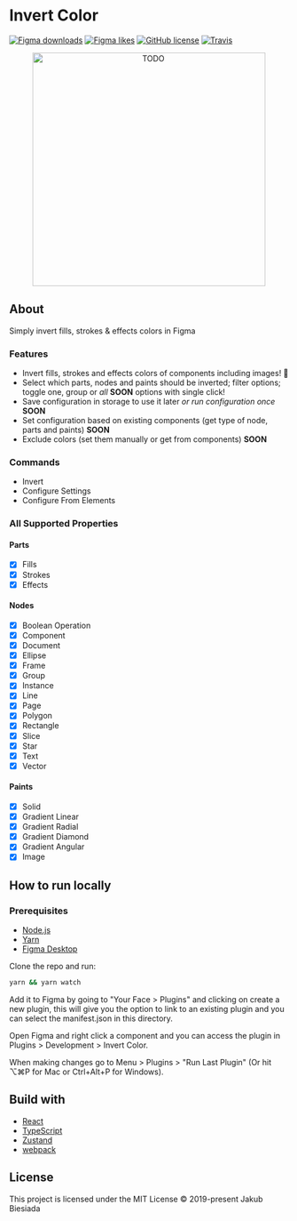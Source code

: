 # Invert Color

[![Figma downloads](https://img.shields.io/endpoint?style=flat-square&url=https://figma-plugin-badges.vercel.app/api/installs/738840049488759901)](https://www.figma.com/community/plugin/738840049488759901/Invert-Color)
[![Figma likes](https://img.shields.io/endpoint?style=flat-square&url=https://figma-plugin-badges.vercel.app/api/likes/738840049488759901)](https://www.figma.com/community/plugin/738840049488759901/Invert-Color)
[![GitHub license](https://img.shields.io/github/license/pluginsky/invert-color?style=flat-square)](https://github.com/pluginsky/invert-color)
[![Travis](https://img.shields.io/travis/com/pluginsky/invert-color/main?style=flat-square)](https://travis-ci.com/pluginsky/invert-color)

<p align="center">
  <img width="420" src="https://raw.githubusercontent.com/pluginsky/invert-color/main/assets/preview.jpg" alt="TODO">
</p>

## About

Simply invert fills, strokes & effects colors in Figma

### Features

- Invert fills, strokes and effects colors of components including images! 🤩
- Select which parts, nodes and paints should be inverted; filter options; toggle one, group or _all_ **SOON** options with single click!
- Save configuration in storage to use it later _or run configuration once_ **SOON**
- Set configuration based on existing components (get type of node, parts and paints) **SOON**
- Exclude colors (set them manually or get from components) **SOON**

### Commands

- Invert
- Configure Settings
- Configure From Elements

### All Supported Properties

#### Parts

- [x] Fills
- [x] Strokes
- [x] Effects

#### Nodes

- [x] Boolean Operation
- [x] Component
- [x] Document
- [x] Ellipse
- [x] Frame
- [x] Group
- [x] Instance
- [x] Line
- [x] Page
- [x] Polygon
- [x] Rectangle
- [x] Slice
- [x] Star
- [x] Text
- [x] Vector

#### Paints

- [x] Solid
- [x] Gradient Linear
- [x] Gradient Radial
- [x] Gradient Diamond
- [x] Gradient Angular
- [x] Image

## How to run locally

### Prerequisites

- [Node.js](https://nodejs.org/)
- [Yarn](https://yarnpkg.com/)
- [Figma Desktop](https://www.figma.com/downloads/)

Clone the repo and run:

```sh
yarn && yarn watch
```

Add it to Figma by going to "Your Face > Plugins" and clicking on create a new plugin, this will give you the option to link to an existing plugin and you can select the manifest.json in this directory.

Open Figma and right click a component and you can access the plugin in Plugins > Development > Invert Color.

When making changes go to Menu > Plugins > "Run Last Plugin" (Or hit ⌥⌘P for Mac or Ctrl+Alt+P for Windows).

## Build with

- [React](https://reactjs.org/)
- [TypeScript](https://www.typescriptlang.org/)
- [Zustand](https://zustand.surge.sh/)
- [webpack](https://webpack.js.org/)

## License

This project is licensed under the MIT License © 2019-present Jakub Biesiada
